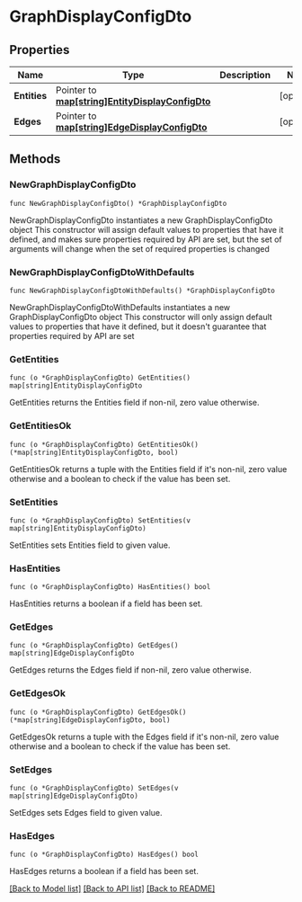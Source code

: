 # GraphDisplayConfigDto

## Properties

Name | Type | Description | Notes
------------ | ------------- | ------------- | -------------
**Entities** | Pointer to [**map[string]EntityDisplayConfigDto**](EntityDisplayConfigDto.md) |  | [optional] 
**Edges** | Pointer to [**map[string]EdgeDisplayConfigDto**](EdgeDisplayConfigDto.md) |  | [optional] 

## Methods

### NewGraphDisplayConfigDto

`func NewGraphDisplayConfigDto() *GraphDisplayConfigDto`

NewGraphDisplayConfigDto instantiates a new GraphDisplayConfigDto object
This constructor will assign default values to properties that have it defined,
and makes sure properties required by API are set, but the set of arguments
will change when the set of required properties is changed

### NewGraphDisplayConfigDtoWithDefaults

`func NewGraphDisplayConfigDtoWithDefaults() *GraphDisplayConfigDto`

NewGraphDisplayConfigDtoWithDefaults instantiates a new GraphDisplayConfigDto object
This constructor will only assign default values to properties that have it defined,
but it doesn't guarantee that properties required by API are set

### GetEntities

`func (o *GraphDisplayConfigDto) GetEntities() map[string]EntityDisplayConfigDto`

GetEntities returns the Entities field if non-nil, zero value otherwise.

### GetEntitiesOk

`func (o *GraphDisplayConfigDto) GetEntitiesOk() (*map[string]EntityDisplayConfigDto, bool)`

GetEntitiesOk returns a tuple with the Entities field if it's non-nil, zero value otherwise
and a boolean to check if the value has been set.

### SetEntities

`func (o *GraphDisplayConfigDto) SetEntities(v map[string]EntityDisplayConfigDto)`

SetEntities sets Entities field to given value.

### HasEntities

`func (o *GraphDisplayConfigDto) HasEntities() bool`

HasEntities returns a boolean if a field has been set.

### GetEdges

`func (o *GraphDisplayConfigDto) GetEdges() map[string]EdgeDisplayConfigDto`

GetEdges returns the Edges field if non-nil, zero value otherwise.

### GetEdgesOk

`func (o *GraphDisplayConfigDto) GetEdgesOk() (*map[string]EdgeDisplayConfigDto, bool)`

GetEdgesOk returns a tuple with the Edges field if it's non-nil, zero value otherwise
and a boolean to check if the value has been set.

### SetEdges

`func (o *GraphDisplayConfigDto) SetEdges(v map[string]EdgeDisplayConfigDto)`

SetEdges sets Edges field to given value.

### HasEdges

`func (o *GraphDisplayConfigDto) HasEdges() bool`

HasEdges returns a boolean if a field has been set.


[[Back to Model list]](../README.md#documentation-for-models) [[Back to API list]](../README.md#documentation-for-api-endpoints) [[Back to README]](../README.md)


